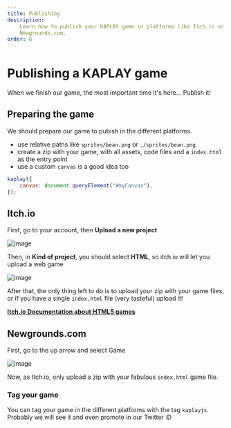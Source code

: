 ```yaml
---
title: Publishing
description:
    Learn how to publish your KAPLAY game in platforms like Itch.io or
    Newgrounds.com.
order: 6
---
```


# Publishing a KAPLAY game

When we finish our game, the most important time it's here... Publish it!

## Preparing the game

We should prepare our game to pubish in the different platforms.

-   use relative paths like `sprites/bean.png` or `./sprites/bean.png`
-   create a zip with your game, with all assets, code files and a `index.html`
    as the entry point
-   use a custom `canvas` is a good idea too

```js
kaplay({
    canvas: document.queryElement("#myCanvas"),
});
```

## Itch.io

First, go to your account, then **Upload a new project**

![image](/publishing/itchio-1.png)

Then, in **Kind of project**, you should select **HTML**, so itch.io will let
you upload a web game

![image](/publishing/itchio-2.png)

After that, the only thing left to do is to upload your zip with your game
files, or if you have a single `index.html` file (very tasteful) upload it!

[**Itch.io Documentation about HTML5 games**](https://itch.io/docs/creators/html5)

## Newgrounds.com

First, go to the up arrow and select Game

![image](/publishing/newgrounds-1.png)

Now, as Itch.io, only upload a zip with your fabulous `index.html` game file.

### Tag your game

You can tag your game in the different platforms with the tag `kaplayjs`.
Probably we will see it and even promote in our Twitter :D
